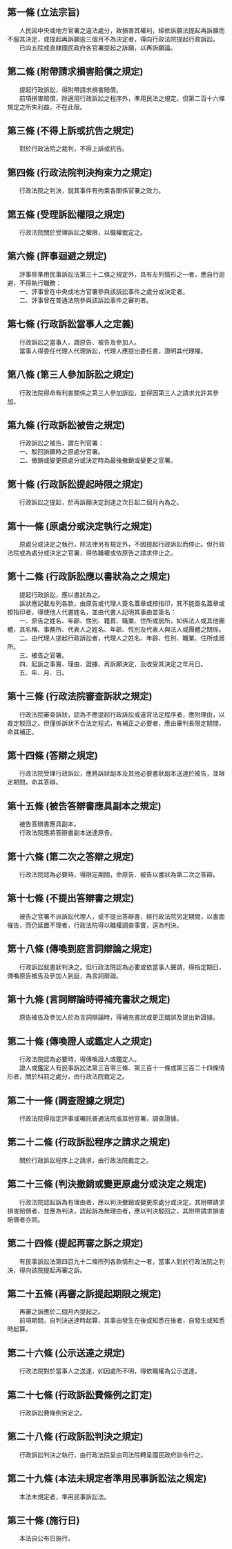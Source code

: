 第一條 (立法宗旨)
-----------------
　　人民因中央或地方官署之違法處分，致損害其權利，經依訴願法提起再訴願而不服其決定，或提起再訴願逾三個月不為決定者，得向行政法院提起行政訴訟。  
　　已向五院或直隸國民政府各官署提起之訴願，以再訴願論。  


第二條 (附帶請求損害賠償之規定)
-------------------------------
　　提起行政訴訟，得附帶請求損害賠償。  
　　前項損害賠償，除適用行政訴訟之程序外，準用民法之規定。但第二百十六條規定之所失利益，不在此限。  


第三條 (不得上訴或抗告之規定)
-----------------------------
　　對於行政法院之裁判，不得上訴或抗告。  


第四條 (行政法院判決拘束力之規定)
---------------------------------
　　行政法院之判決，就其事件有拘束各關係官署之效力。  


第五條 (受理訴訟權限之規定)
---------------------------
　　行政法院關於受理訴訟之權限，以職權裁定之。  


第六條 (評事迴避之規定)
-----------------------
　　評事除準用民事訴訟法第三十二條之規定外，具有左列情形之一者，應自行迴避，不得執行職務：  
　　一、評事曾在中央或地方官署參與該訴訟事件之處分或決定者。  
　　二、評事曾在普通法院參與該訴訟事件之審判者。  


第七條 (行政訴訟當事人之定義)
-----------------------------
　　行政訴訟之當事人，謂原告、被告及參加人。  
　　當事人得委任代理人代理訴訟，代理人應提出委任書，證明其代理權。  


第八條 (第三人參加訴訟之規定)
-----------------------------
　　行政法院得命有利害關係之第三人參加訴訟，並得因第三人之請求允許其參加。  


第九條 (行政訴訟被告之規定)
---------------------------
　　行政訴訟之被告，謂左列官署：  
　　一、駁回訴願時之原處分官署。  
　　二、撤銷或變更原處分或決定時為最後撤銷或變更之官署。  


第十條 (行政訴訟提起時限之規定)
-------------------------------
　　行政訴訟之提起，於再訴願決定到達之次日起二個月內為之。  


第十一條 (原處分或決定執行之規定)
---------------------------------
　　原處分或決定之執行，除法律另有規定外，不因提起行政訴訟而停止。但行政法院或為處分或決定之官署，得依職權或依原告之請求停止之。  


第十二條 (行政訴訟應以書狀為之之規定)
-------------------------------------
　　提起行政訴訟，應以書狀為之。  
　　訴狀應記載左列各款，由原告或代理人簽名蓋章或按指印，其不能簽名蓋章或按指印者，得使他人代書姓名，並由代書人記明其事由並簽名：  
　　一、原告之姓名、年齡、性別、籍貫、職業、住所或居所，如係法人或其他團體，其名稱、事務所、代表人之姓名、年齡、性別及代表人與法人或團體之關係。  
　　二、由代理人提起行政訴訟者，代理人之姓名、年齡、性別、職業、住所或居所。  
　　三、被告之官署。  
　　四、起訴之事實、理由、證據、再訴願決定，及收受其決定之年月日。  
　　五、年、月、日。  


第十三條 (行政法院審查訴狀之規定)
---------------------------------
　　行政法院審查訴狀，認為不應提起行政訴訟或違背法定程序者，應附理由，以裁定駁回之。但僅係訴狀不合法定程式，有補正之必要者，應由審判長限定期間，命其補正。  


第十四條 (答辯之規定)
---------------------
　　行政法院受理行政訴訟，應將訴狀副本及其他必要書狀副本送達於被告，並限定期間，命其答辯。  


第十五條 (被告答辯書應具副本之規定)
-----------------------------------
　　被告答辯書應具副本。  
　　行政法院應將答辯書副本送達原告。  


第十六條 (第二次之答辯之規定)
-----------------------------
　　行政法院認為必要時，得限定期間，命原告、被告以書狀為第二次之答辯。  


第十七條 (不提出答辯書之規定)
-----------------------------
　　被告之官署不派訴訟代理人，或不提出答辯書，經行政法院另定期間，以書面催告，而仍延置不理者，行政法院得以職權調查事實，逕為判決。  


第十八條 (傳喚到庭言詞辯論之規定)
---------------------------------
　　行政訴訟就書狀判決之。但行政法院認為必要或依當事人聲請，得指定期日，傳喚原告被告及參加人到庭，為言詞辯論。  


第十九條 (言詞辯論時得補充書狀之規定)
-------------------------------------
　　原告被告及參加人於為言詞辯論時，得補充書狀或更正錯誤及提出新證據。  


第二十條 (傳喚證人或鑑定人之規定)
---------------------------------
　　行政法院認為必要時，得傳喚證人或鑑定人。  
　　證人或鑑定人有民事訴訟法第三百零三條、第三百十一條或第三百二十四條情形者，關於科罰之處分，由行政法院裁定之。  


第二十一條 (調查證據之規定)
---------------------------
　　行政法院得指定評事或囑託普通法院或其他官署，調查證據。  


第二十二條 (行政訴訟程序之請求之規定)
-------------------------------------
　　關於行政訴訟程序上之請求，由行政法院裁定之。  


第二十三條 (判決撤銷或變更原處分或決定之規定)
---------------------------------------------
　　行政法院認起訴為有理由者，應以判決撤銷或變更原處分或決定，其附帶請求損害賠償者，並應為判決，認起訴為無理由者，應以判決駁回之，其附帶請求損害賠償者亦同。  


第二十四條 (提起再審之訴之規定)
-------------------------------
　　有民事訴訟法第四百九十二條所列各款情形之一者，當事人對於行政法院之判決，得向該院提起再審之訴。  


第二十五條 (再審之訴提起期限之規定)
-----------------------------------
　　再審之訴應於二個月內提起之。  
　　前項期間，自判決送達時起算，其事由發生在後或知悉在後者，自發生或知悉時起算。  


第二十六條 (公示送達之規定)
---------------------------
　　行政法院對於當事人之送達，如因處所不明，得依職權為公示送達。  


第二十七條 (行政訴訟費條例之訂定)
---------------------------------
　　行政訴訟費條例另定之。  


第二十八條 (行政訴訟判決之規定)
-------------------------------
　　行政訴訟判決之執行，由行政法院呈由司法院轉呈國民政府訓令行之。  


第二十九條 (本法未規定者準用民事訴訟法之規定)
---------------------------------------------
　　本法未規定者，準用民事訴訟法。  


第三十條 (施行日)
-----------------
　　本法自公布日施行。
